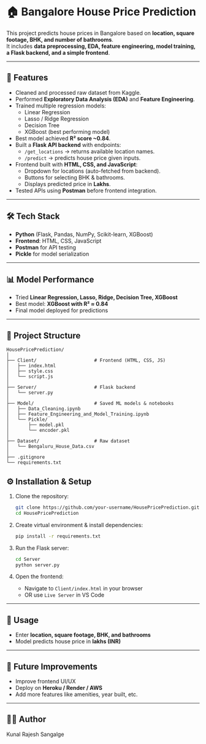 # 🏠 Bangalore House Price Prediction

This project predicts house prices in Bangalore based on **location, square footage, BHK, and number of bathrooms**.  
It includes **data preprocessing, EDA, feature engineering, model training, a Flask backend, and a simple frontend**.  

---

## 🚀 Features
- Cleaned and processed raw dataset from Kaggle.  
- Performed **Exploratory Data Analysis (EDA)** and **Feature Engineering**.  
- Trained multiple regression models:
  - Linear Regression
  - Lasso / Ridge Regression
  - Decision Tree
  - XGBoost (best performing model)  
- Best model achieved **R² score ~0.84**.  
- Built a **Flask API backend** with endpoints:
  - `/get_locations` → returns available location names.  
  - `/predict` → predicts house price given inputs.  
- Frontend built with **HTML, CSS, and JavaScript**:
  - Dropdown for locations (auto-fetched from backend).  
  - Buttons for selecting BHK & bathrooms.  
  - Displays predicted price in **Lakhs**.  
- Tested APIs using **Postman** before frontend integration.  

---

## 🛠️ Tech Stack
- **Python** (Flask, Pandas, NumPy, Scikit-learn, XGBoost)
- **Frontend**: HTML, CSS, JavaScript
- **Postman** for API testing
- **Pickle** for model serialization

---

## 📊 Model Performance
- Tried **Linear Regression, Lasso, Ridge, Decision Tree, XGBoost**
- Best model: **XGBoost with R² ≈ 0.84**
- Final model deployed for predictions

---


## 📂 Project Structure

```
HousePricePrediction/
│
├── Client/                     # Frontend (HTML, CSS, JS)
│   ├── index.html
│   ├── style.css
│   └── script.js
│
├── Server/                     # Flask backend
│   └── server.py
│
├── Model/                      # Saved ML models & notebooks
│   ├── Data_Cleaning.ipynb
│   ├── Feature_Engineering_and_Model_Training.ipynb
│   └── Pickle/
│       ├── model.pkl
│       └── encoder.pkl
│
├── Dataset/                    # Raw dataset
│   └── Bengaluru_House_Data.csv
│
├── .gitignore
└── requirements.txt
```
## ⚙️ Installation & Setup

1. Clone the repository:
   ```bash
   git clone https://github.com/your-username/HousePricePrediction.git
   cd HousePricePrediction
   ```

2. Create virtual environment & install dependencies:
   ```bash
   pip install -r requirements.txt
   ```

3. Run the Flask server:
   ```bash
   cd Server
   python server.py
   ```

4. Open the frontend:
   - Navigate to `Client/index.html` in your browser
   - OR use `Live Server` in VS Code

---
## 🌟 Usage
- Enter **location, square footage, BHK, and bathrooms**
- Model predicts house price in **lakhs (INR)**

---

## 📌 Future Improvements
- Improve frontend UI/UX
- Deploy on **Heroku / Render / AWS**
- Add more features like amenities, year built, etc.

---

## 👨‍💻 Author
Kunal Rajesh Sangalge
